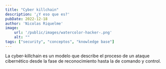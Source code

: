 ```yaml
---
title: "Cyber killchain"
description: '¿Y eso que es?'
pubDate: 2022-12-18
author: 'Nicolas Riquelme'
image: 
    url: '/public/images/watercolor-hacker-.png'
    alt: ""
tags: ["security", "conceptos", "knowledge base"]
---
```


La cyber-killchain es un modelo que describe el proceso de un ataque cibernético desde la fase de reconocimiento hasta la de comando y control.

